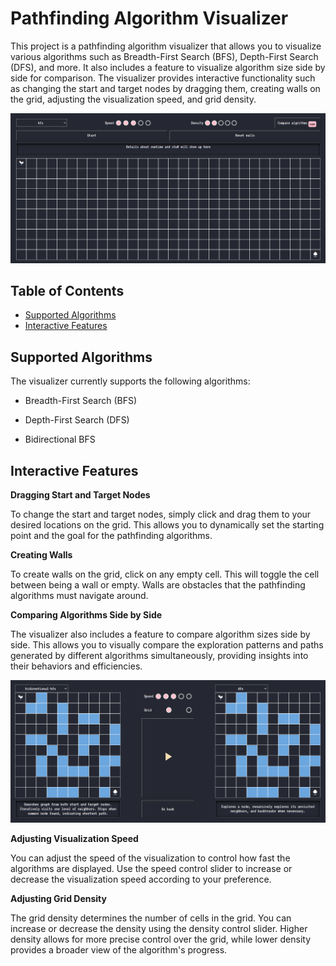 # Pathfinding Algorithm Visualizer 
This project is a pathfinding algorithm visualizer that allows you to visualize various algorithms such as Breadth-First Search (BFS), Depth-First Search (DFS), and more. It also includes a feature to visualize algorithm size side by side for comparison. The visualizer provides interactive functionality such as changing the start and target nodes by dragging them, creating walls on the grid, adjusting the visualization speed, and grid density. 


![Pathfinding Algorithm Visualizer Screenshot](./landingPage.png)

## Table of Contents
- [Supported Algorithms](#supported-algorithms)
- [Interactive Features](#interactive-features)

## Supported Algorithms

 The visualizer currently supports the following algorithms:

* Breadth-First Search (BFS)

* Depth-First Search (DFS)

* Bidirectional BFS

## Interactive Features

**Dragging Start and Target Nodes**

To change the start and target nodes, simply click and drag them to your desired locations on the grid. This allows you to dynamically set the starting point and the goal for the pathfinding algorithms.

**Creating Walls**

To create walls on the grid, click on any empty cell. This will toggle the cell between being a wall or empty. Walls are obstacles that the pathfinding algorithms must navigate around.


**Comparing Algorithms Side by Side**

The visualizer also includes a feature to compare algorithm sizes side by side. This allows you to visually compare the exploration patterns and paths generated by different algorithms simultaneously, providing insights into their behaviors and efficiencies.

![Pathfinding Algorithm Visualizer Side by Side Comparison](side_by_side.png)

**Adjusting Visualization Speed**

You can adjust the speed of the visualization to control how fast the algorithms are displayed. Use the speed control slider to increase or decrease the visualization speed according to your preference.

**Adjusting Grid Density**

The grid density determines the number of cells in the grid. You can increase or decrease the density using the density control slider. Higher density allows for more precise control over the grid, while lower density provides a broader view of the algorithm's progress.
